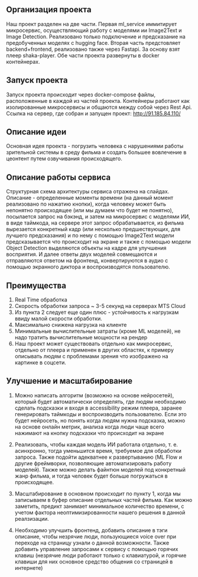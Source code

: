 Организация проекта
------------
Наш проект разделен на две части. 
Первая ml_service иммитирует микросервис, осуществляющий работу с моделями ии Image2Text и Image Detection. Реализовано только подключение и предсказание на предобученных моделях с hugging face. 
Вторая часть предстовляет backend+frontend, реализовано также через Fastapi. За основу взят плеер shaka-player.
Обе части проекта развернуты в docker контейнерах. 

Запуск проекта
------------
Запуск проекта происходит через docker-compose файлы, расположенные в каждой из частей проекта. Контейнеры работают как изолированные микросервисы и  общаются между собой через Rest Api. 
Ссылка на сервер, где собран и запущен проект:
http://91.185.84.110/

Описание идеи
------------
Основная идея проекта - погрузить человека с нарушениями работы зрительной системы в среду фильма и создать большее вовлечение в цеонтент путем озвучивания происходящего.

Описание работы сервиса
------------
Структурная схема архитектуры сервиса отражена на слайдах. Описание - определенные моменты времени (на данный момент реализовано по нажатию кнопки), когда человеку может быть непонятно происходящее (или мы думаем что будет не понятно), посылается запрос на бэкэнд, и затем на микросервис с моделями ИИ, в виде таймкода, на сервере этот запрос обрабатывается, из фильма вырезается конкретный кадр (или несколько предшествующих, для лучшего предсказания) и по нему с помощью Image2Text модели предсказывается что происходит на экране и также с помощью модели Object Detection выделяются объекты на кадре для улучшения восприятия. И далее ответы двух моделей совмещаются и отправляются ответом на фронтенд, конвертируются в аудио с помощью экранного диктора и воспроизводятся пользователю. 

Преимущества
------------
1. Real Time обработка
2. Скорость обработки запроса ~ 3-5 секунд на серверах MTS Cloud
3. Из пункта 2 следует еще один плюс - устойчивость к нагрузкам ввиду малой скорости обработки. 
4. Максимально снижена нагрузка на клиенте
5. Минимальные вычислительные затраты (кроме ML моделей), не надо тратить вычислительные мощности на рендер
6. Наш проект может существовать отдельно как микросервис, отдельно от плеера и применен в других областях, к примеру описывать людям с проблемами зрения что изображено на картинке в соцсети. 

Улучшение и масштабирование
------------
1. Можно написать алгоритм (возможно на основе нейросетей), который будет автоматически определять, где людям необходимо сделать подсказки и входя в accessibility режим плеера, заранее генерировать таймкоды и воспроизводить пользователю. Если это будет нейросеть, но понять когда людям нужна подсказка, можно на основе онлайн метрик, анализа когда люди чаще всего нажимают на кнопку подсказки что происходит на экране

2. Реализовать, чтобы каждая модель ИИ работала отдельно, т. е. асинхронно, тогда уменьшится время, требуемое для обработки запроса. Также подойти адекватнее к развертыванию (ML Flow и другие фреймворки, позволяющие автоматизировать работу моделей). Также можно делать файнтюн моделей под конкретный жанр фильма, и тогда человек будет больше погружаться в происходящее. 

3. Масштабирование в основном происходит по пункту 1, когда мы записываем в буфер описание отдельных частей фильма. Как можно заметить, предикт занимает минимальное количество времени, с учетом фактора неоптимизированности нашего решения в данной реалзизации. 

4. Необходимо улучшить фронтенд, добавить описание в тэги описание, чтобы незрячие люди, пользующиеся voice over при переходе на страницу узнали о данной возможности. Также добавить управление запросами к сервису с помощью горячих клавиш (незрячие люди работают только с клавиатурой, и горячие клавиши для них основное средство общения со страницей в интернете)
